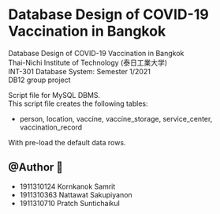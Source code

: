 # Database Design of COVID-19 Vaccination in Bangkok

Database Design of COVID-19 Vaccination in Bangkok  
Thai-Nichi Institute of Technology (泰日工業大学)  
INT-301 Database System: Semester 1/2021  
DB12 group project

Script file for MySQL DBMS.  
This script file creates the following tables:  
- person, location, vaccine, vaccine_storage, service_center, vaccination_record  

With pre-load the default data rows.

## @Author 💉
- 1911310124 Kornkanok Samrit  
- 1911310363 Nattawat Sakupiyanon  
- 1911310710 Pratch Suntichaikul  
